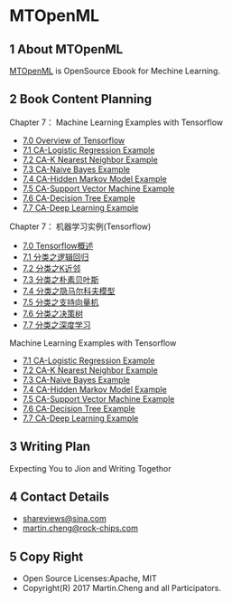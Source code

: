 # MTOpenML

## 1 About MTOpenML
[MTOpenML](https://github.com/MTMediaDev/MTOpenML) is OpenSource Ebook for  Mechine  Learning.

## 2 Book Content Planning

Chapter 7： Machine Learning Examples with Tensorflow
* [7.0 Overview of Tensorflow](../book-open-ml-en/7-ml-tensorflow/70-ml-tensorflow.md)
* [7.1 CA-Logistic Regression Example](../book-open-ml-en/7-ml-tensorflow/71-ml-logistic-regression.md)
* [7.2 CA-K Nearest Neighbor Example](../book-open-ml-en/7-ml-tensorflow/72-ml-k-nearest-neighbor.md)
* [7.3 CA-Naive Bayes Example](../book-open-ml-en/7-ml-tensorflow/73-ml-naive-bayes.md)
* [7.4 CA-Hidden Markov Model Example](../book-open-ml-en/7-ml-tensorflow/74-ml-hidden-markov-model.md)
* [7.5 CA-Support Vector Machine Example](../book-open-ml-en/7-ml-tensorflow/75-ml-support-vector-machine.md)
* [7.6 CA-Decision Tree Example](../book-open-ml-en/7-ml-tensorflow/76-ml-decision-tree.md)
* [7.7 CA-Deep Learning Example](../book-open-ml-en/7-ml-tensorflow/77-ml-deep-learn.md)

Chapter 7： 机器学习实例(Tensorflow)
* [7.0 Tensorflow概述](../book-open-ml-cn/7-ml-tensorflow/70-ml-tensorflow.md)
* [7.1 分类之逻辑回归](../book-open-ml-cn/7-ml-tensorflow/71-ml-logistic-regression.md)
* [7.2 分类之K近邻](../book-open-ml-cn/7-ml-tensorflow/72-ml-k-nearest-neighbor.md)
* [7.3 分类之朴素贝叶斯](../book-open-ml-cn/7-ml-tensorflow/73-ml-naive-bayes.md)
* [7.4 分类之隐马尔科夫模型](../book-open-ml-cn/7-ml-tensorflow/74-ml-hidden-markov-model.md)
* [7.5 分类之支持向量机](../book-open-ml-cn/7-ml-tensorflow/75-ml-support-vector-machine.md)
* [7.6 分类之决策树](../book-open-ml-cn/7-ml-tensorflow/76-ml-decision-tree.md)
* [7.7 分类之深度学习](../book-open-ml-cn/7-ml-tensorflow/77-ml-deep-learn.md)

Machine Learning Examples with Tensorflow
* [7.1 CA-Logistic Regression Example](71-ml-logistic-regression.py)
* [7.2 CA-K Nearest Neighbor Example](72-ml-k-nearest-neighbor.py)
* [7.3 CA-Naive Bayes Example](73-ml-naive-bayes.py)
* [7.4 CA-Hidden Markov Model Example](74-ml-hidden-markov-model.py)
* [7.5 CA-Support Vector Machine Example](75-ml-support-vector-machine.py)
* [7.6 CA-Decision Tree Example](76-ml-decision-tree.py)
* [7.7 CA-Deep Learning Example](77-ml-deep-learn.py)

## 3 Writing Plan
Expecting You to Jion and Writing Togethor

## 4 Contact Details
* shareviews@sina.com
* martin.cheng@rock-chips.com

## 5 Copy Right
* Open Source Licenses:Apache, MIT
* Copyright(R) 2017 Martin.Cheng and all Participators.
